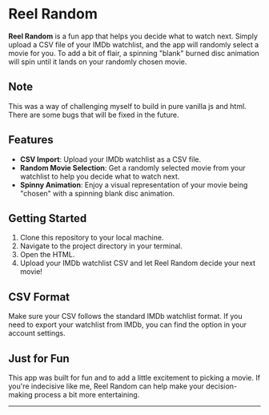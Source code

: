 # Reel Random

**Reel Random** is a fun app that helps you decide what to watch next. Simply upload a CSV file of your IMDb watchlist, and the app will randomly select a movie for you. To add a bit of flair, a spinning "blank" burned disc animation will spin until it lands on your randomly chosen movie.

## Note

This was a way of challenging myself to build in pure vanilla js and html. There are some bugs that will be fixed in the future.

## Features

- **CSV Import**: Upload your IMDb watchlist as a CSV file.
- **Random Movie Selection**: Get a randomly selected movie from your watchlist to help you decide what to watch next.
- **Spinny Animation**: Enjoy a visual representation of your movie being "chosen" with a spinning blank disc animation.

## Getting Started

1. Clone this repository to your local machine.
2. Navigate to the project directory in your terminal.
4. Open the HTML.
5. Upload your IMDb watchlist CSV and let Reel Random decide your next movie!

## CSV Format

Make sure your CSV follows the standard IMDb watchlist format. If you need to export your watchlist from IMDb, you can find the option in your account settings.

## Just for Fun

This app was built for fun and to add a little excitement to picking a movie. If you're indecisive like me, Reel Random can help make your decision-making process a bit more entertaining.

---
